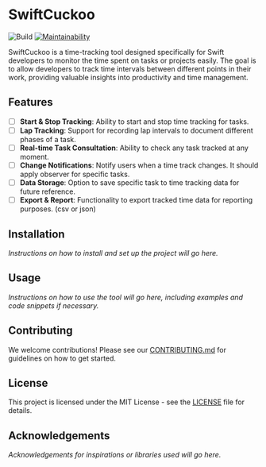 # SwiftCuckoo
![Build](https://github.com/tavernari/swiftcuckoo/actions/workflows/swift.yml/badge.svg)
[![Maintainability](https://api.codeclimate.com/v1/badges/315d2f68bad03d358e42/maintainability)](https://codeclimate.com/github/Tavernari/SwiftCuckoo/maintainability)

SwiftCuckoo is a time-tracking tool designed specifically for Swift developers to monitor the time spent on tasks or projects easily. The goal is to allow developers to track time intervals between different points in their work, providing valuable insights into productivity and time management.

## Features

- [ ] **Start & Stop Tracking**: Ability to start and stop time tracking for tasks.
- [ ] **Lap Tracking**: Support for recording lap intervals to document different phases of a task.
- [ ] **Real-time Task Consultation**: Ability to check any task tracked at any moment.
- [ ] **Change Notifications**: Notify users when a time track changes. It should apply observer for specific tasks.
- [ ] **Data Storage**: Option to save specific task to time tracking data for future reference.
- [ ] **Export & Report**: Functionality to export tracked time data for reporting purposes. (csv or json)

## Installation

*Instructions on how to install and set up the project will go here.*

## Usage

*Instructions on how to use the tool will go here, including examples and code snippets if necessary.*

## Contributing

We welcome contributions! Please see our [CONTRIBUTING.md](CONTRIBUTING.md) for guidelines on how to get started.

## License

This project is licensed under the MIT License - see the [LICENSE](LICENSE) file for details.

## Acknowledgements

*Acknowledgements for inspirations or libraries used will go here.*
